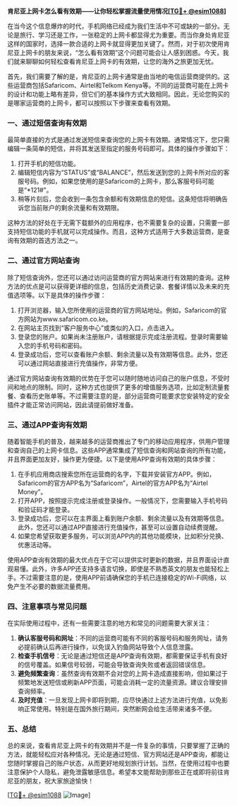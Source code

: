 **肯尼亚上网卡怎么看有效期——让你轻松掌握流量使用情况[[TG💪+ @esim1088](https://t.me/s/esim1088)]**

在当今这个信息爆炸的时代，手机网络已经成为我们生活中不可或缺的一部分。无论是旅行、学习还是工作，一张稳定的上网卡都显得尤为重要。而当你身处肯尼亚这样的国家时，选择一款合适的上网卡就显得更加关键了。然而，对于初次使用肯尼亚上网卡的朋友来说，“怎么看有效期”这个问题可能会让人感到困惑。今天，我们就来聊聊如何轻松查看肯尼亚上网卡的有效期，让您的海外之旅更加无忧。

首先，我们需要了解的是，肯尼亚的上网卡通常是由当地的电信运营商提供的。这些运营商包括Safaricom、Airtel和Telkom Kenya等。不同的运营商可能在上网卡的设计和功能上略有差异，但它们的基本操作方式大致相同。因此，无论您购买的是哪家运营商的上网卡，都可以按照以下步骤来查看有效期。

### **一、通过短信查询有效期**

最简单直接的方式是通过发送短信来查询您的上网卡有效期。通常情况下，您只需编辑一条简单的短信，并将其发送至指定的服务号码即可。具体的操作步骤如下：

1. 打开手机的短信功能。
2. 编辑短信内容为“STATUS”或“BALANCE”，然后发送到您的上网卡所对应的客服号码。例如，如果您使用的是Safaricom的上网卡，那么客服号码可能是“*121#”。
3. 稍等片刻后，您会收到一条包含余额和有效期信息的短信。这条短信将明确告诉您当前账户的剩余流量和有效期限。

这种方法的好处在于无需下载额外的应用程序，也不需要复杂的设置，只需要一部支持短信功能的手机就可以完成操作。而且，这种方式适用于大多数运营商，是查询有效期的首选方法之一。

### **二、通过官方网站查询**

除了短信查询外，您还可以通过访问运营商的官方网站来进行有效期的查询。这种方法的优点是可以获得更详细的信息，包括历史消费记录、套餐详情以及未来的充值选项等。以下是具体的操作步骤：

1. 打开浏览器，输入您所使用的运营商的官方网站地址。例如，Safaricom的官方网站为www.safaricom.co.ke。
2. 在网站主页找到“客户服务中心”或类似的入口，点击进入。
3. 登录您的账户。如果尚未注册账户，请根据提示完成注册流程。登录时需要输入您的手机号码和密码。
4. 登录成功后，您可以查看账户余额、剩余流量以及有效期等信息。此外，您还可以通过网站直接进行充值操作，非常方便。

通过官方网站查询有效期的优势在于您可以随时随地访问自己的账户信息，不受时间和地点的限制。同时，这种方式也提供了更多的增值服务选项，比如定制流量套餐、查看历史账单等。不过需要注意的是，部分运营商可能要求您安装特定的安全插件才能正常访问网站，因此请提前做好准备。

### **三、通过APP查询有效期**

随着智能手机的普及，越来越多的运营商推出了专门的移动应用程序，供用户管理和查询自己的上网卡信息。这些APP通常集成了短信查询和网站查询的所有功能，并且界面更加友好，操作更为便捷。以下是使用APP查询有效期的具体步骤：

1. 在手机应用商店搜索您所在运营商的名字，下载并安装官方APP。例如，Safaricom的官方APP名为“Safaricom”，Airtel的官方APP名为“Airtel Money”。
2. 打开APP，按照提示完成注册或登录操作。一般情况下，您需要输入手机号码和验证码才能登录。
3. 登录成功后，您可以在主界面上看到账户余额、剩余流量以及有效期等信息。此外，您还可以通过APP直接进行充值操作，甚至可以设置自动续费提醒。
4. 如果您希望获取更多服务，可以浏览APP内的其他功能模块，比如积分兑换、优惠活动等。

使用APP查询有效期的最大优点在于它可以提供实时更新的数据，并且界面设计直观易懂。此外，许多APP还支持多语言切换，即使是不熟悉英文的朋友也能轻松上手。不过需要注意的是，使用APP前请确保您的手机已连接稳定的Wi-Fi网络，以免产生不必要的数据流量费用。

### **四、注意事项与常见问题**

在实际使用过程中，还有一些需要注意的地方和常见的问题需要大家关注：

1. **确认客服号码和网址**：不同的运营商可能有不同的客服号码和服务网址，请务必提前确认后再进行操作，以免误入钓鱼网站导致个人信息泄露。
2. **检查手机信号**：无论是通过短信还是APP查询有效期，都需要保证手机有良好的信号覆盖。如果信号较弱，可能会导致查询失败或者返回错误信息。
3. **避免频繁查询**：虽然查询有效期不会对您的上网卡造成直接影响，但如果过于频繁地发送短信或刷新APP页面，可能会消耗一定的流量资源。建议合理安排查询频率。
4. **及时充值**：一旦发现上网卡即将到期，应尽快通过上述方法进行充值，以免影响正常使用。特别是在国外旅行期间，突然断网会给生活带来诸多不便。

### **五、总结**

总的来说，查看肯尼亚上网卡的有效期并不是一件复杂的事情，只要掌握了正确的方法，就能轻松应对各种情况。无论是通过短信、官方网站还是APP查询，都能让您随时掌握自己的账户状态，从而更好地规划旅行计划。当然，在使用过程中也要注意保护个人隐私，避免泄露敏感信息。希望本文能帮助到那些正在或即将前往肯尼亚的朋友，祝大家旅途愉快！

[[TG💪+ @esim1088](https://t.me/s/esim1088) ![Image](https://i.postimg.cc/4NQfJmqS/Snipaste-2025-05-13-00-14-12.png)]